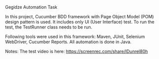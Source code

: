 Gegidze Automation Task

In this project, Cucumber BDD framework with Page Object Model (POM) design pattern is used.
It includes only UI (User Interface) test. To run the test, the TestRunner class needs to be run.

Following tools were used in this framework:
Maven, JUnit, Selenium WebDriver, Cucumber Reports.
All automation is done in Java.

Notes:
The test video is here: https://screenrec.com/share/IDunrel80h




